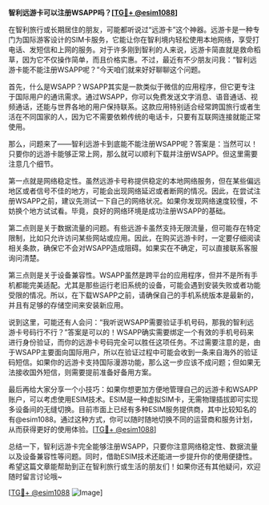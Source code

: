 **智利远游卡可以注册WSAPP吗？[[TG💪+ @esim1088](https://t.me/s/esim1088)]**

在智利旅行或长期居住的朋友，可能都听说过“远游卡”这个神器。远游卡是一种专门为国际游客设计的SIM卡服务，它能让你在智利境内轻松使用本地网络，享受打电话、发短信和上网的服务。对于许多刚到智利的人来说，远游卡简直就是救命稻草，因为它不仅操作简单，而且价格实惠。不过，最近有不少朋友问我：“智利远游卡能不能注册WSAPP呢？”今天咱们就来好好聊聊这个问题。

首先，什么是WSAPP？WSAPP其实是一款类似于微信的应用程序，但它更专注于国际用户的通讯需求。通过WSAPP，你可以免费发送文字消息、语音通话、视频通话，还能与世界各地的用户保持联系。这款应用特别适合经常跨国旅行或者生活在不同国家的人，因为它不需要依赖传统的电话卡，只要有互联网连接就能正常使用。

那么，问题来了——智利远游卡到底能不能注册WSAPP呢？答案是：当然可以！只要你的远游卡能够正常上网，那么就可以顺利下载并注册WSAPP。但这里需要注意几个细节。

第一点就是网络稳定性。虽然远游卡号称提供稳定的本地网络服务，但在某些偏远地区或者信号不佳的地方，可能会出现网络延迟或者断网的情况。因此，在尝试注册WSAPP之前，建议先测试一下自己的网络状况。如果你发现网络速度较慢，不妨换个地方试试看。毕竟，良好的网络环境是成功注册WSAPP的基础。

第二点则是关于数据流量的问题。有些远游卡虽然支持无限流量，但可能存在特定限制，比如只允许访问某些网站或应用。因此，在购买远游卡时，一定要仔细阅读相关条款，确保它不会对WSAPP造成阻碍。如果实在不确定，可以直接联系客服询问清楚。

第三点则是关于设备兼容性。WSAPP虽然是跨平台的应用程序，但并不是所有手机都能完美适配。尤其是那些运行老旧系统的设备，可能会遇到安装失败或者功能受限的情况。所以，在下载WSAPP之前，请确保自己的手机系统版本是最新的，并且有足够的存储空间来安装新应用。

说到这里，可能还有人会问：“我听说WSAPP需要验证手机号码，那我的智利远游卡号码行不行？”答案是可以的！WSAPP确实需要绑定一个有效的手机号码来进行身份验证，而你的远游卡号码完全可以胜任这项任务。不过需要注意的是，由于WSAPP主要面向国际用户，所以在验证过程中可能会收到一条来自海外的验证码短信。如果你的远游卡支持国际漫游功能，那么这一步应该不成问题；但如果无法接收国外短信，则需要提前准备好备用方案。

最后再给大家分享一个小技巧：如果你想更加方便地管理自己的远游卡和WSAPP账户，可以考虑使用ESIM技术。ESIM是一种虚拟SIM卡，无需物理插拔即可实现多设备间的无缝切换。目前市面上已经有多种ESIM服务提供商，其中比较知名的有@esim1088。通过这种方式，你可以随时随地切换不同的运营商和服务计划，从而获得更好的使用体验。[[TG💪+ @esim1088](https://t.me/s/esim1088)]

总结一下，智利远游卡完全能够注册WSAPP，只要你注意网络稳定性、数据流量以及设备兼容性等问题。同时，借助ESIM技术还能进一步提升你的使用便捷性。希望这篇文章能帮助到正在智利旅行或生活的朋友们！如果你还有其他疑问，欢迎随时留言讨论哦~

[[TG💪+ @esim1088](https://t.me/s/esim1088) ![Image](https://i.postimg.cc/4NQfJmqS/Snipaste-2025-05-13-00-14-12.png)]